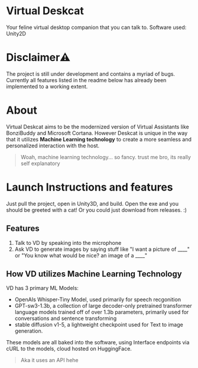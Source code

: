 # Virtual Deskcat
 Your feline virtual desktop companion that you can talk to.
 Software used: Unity2D

 # Disclaimer⚠️
 The project is still under development and contains a myriad of bugs. Currently all features listed in the readme below has already been implemented to a working extent.

 # About
 Virtual Deskcat aims to be the modernized version of Virtual Assistants like BonziBuddy and Microsoft Cortana. However Deskcat is unique in the way that it utilizes **Machine Learning technology** to create a more seamless and personalized interaction with the host.

> Woah, machine learning technology... so fancy. trust me bro, its really self explanatory

# Launch Instructions and features
Just pull the project, open in Unity3D, and build. Open the exe and you should be greeted with a cat!
Or you could just download from releases. :)

## Features
1. Talk to VD by speaking into the microphone
2. Ask VD to generate images by saying stuff like "I want a picture of ____" or "You know what would be nice? an image of a ____"

 ## How VD utilizes Machine Learning Technology
 VD has 3 primary ML Models:
 - OpenAIs Whisper-Tiny Model, used primarily for speech recgonition
 - GPT-sw3-1.3b, a collection of large decoder-only pretrained transformer language models trained off of over 1.3b parameters, primarily used for conversations and sentence transforming
 - stable diffusion v1-5, a lightweight checkpoint used for Text to image generation.

These models are all baked into the software, using Interface endpoints via cURL to the models, cloud hosted on HuggingFace.

> Aka it uses an API hehe


 
